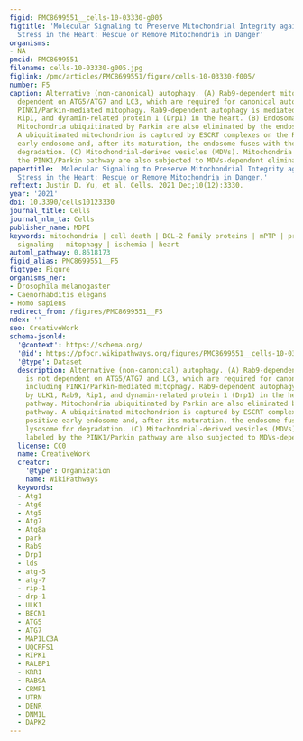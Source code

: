 ```yaml
---
figid: PMC8699551__cells-10-03330-g005
figtitle: 'Molecular Signaling to Preserve Mitochondrial Integrity against Ischemic
  Stress in the Heart: Rescue or Remove Mitochondria in Danger'
organisms:
- NA
pmcid: PMC8699551
filename: cells-10-03330-g005.jpg
figlink: /pmc/articles/PMC8699551/figure/cells-10-03330-f005/
number: F5
caption: Alternative (non-canonical) autophagy. (A) Rab9-dependent mitophagy is not
  dependent on ATG5/ATG7 and LC3, which are required for canonical autophagy, including
  PINK1/Parkin-mediated mitophagy. Rab9-dependent autophagy is mediated by ULK1, Rab9,
  Rip1, and dynamin-related protein 1 (Drp1) in the heart. (B) Endosomal pathway.
  Mitochondria ubiquitinated by Parkin are also eliminated by the endosome pathway.
  A ubiquitinated mitochondrion is captured by ESCRT complexes on the Rab5 positive
  early endosome and, after its maturation, the endosome fuses with the lysosome for
  degradation. (C) Mitochondrial-derived vesicles (MDVs). Mitochondria labeled by
  the PINK1/Parkin pathway are also subjected to MDVs-dependent elimination.
papertitle: 'Molecular Signaling to Preserve Mitochondrial Integrity against Ischemic
  Stress in the Heart: Rescue or Remove Mitochondria in Danger.'
reftext: Justin D. Yu, et al. Cells. 2021 Dec;10(12):3330.
year: '2021'
doi: 10.3390/cells10123330
journal_title: Cells
journal_nlm_ta: Cells
publisher_name: MDPI
keywords: mitochondria | cell death | BCL-2 family proteins | mPTP | pro-survival
  signaling | mitophagy | ischemia | heart
automl_pathway: 0.8618173
figid_alias: PMC8699551__F5
figtype: Figure
organisms_ner:
- Drosophila melanogaster
- Caenorhabditis elegans
- Homo sapiens
redirect_from: /figures/PMC8699551__F5
ndex: ''
seo: CreativeWork
schema-jsonld:
  '@context': https://schema.org/
  '@id': https://pfocr.wikipathways.org/figures/PMC8699551__cells-10-03330-g005.html
  '@type': Dataset
  description: Alternative (non-canonical) autophagy. (A) Rab9-dependent mitophagy
    is not dependent on ATG5/ATG7 and LC3, which are required for canonical autophagy,
    including PINK1/Parkin-mediated mitophagy. Rab9-dependent autophagy is mediated
    by ULK1, Rab9, Rip1, and dynamin-related protein 1 (Drp1) in the heart. (B) Endosomal
    pathway. Mitochondria ubiquitinated by Parkin are also eliminated by the endosome
    pathway. A ubiquitinated mitochondrion is captured by ESCRT complexes on the Rab5
    positive early endosome and, after its maturation, the endosome fuses with the
    lysosome for degradation. (C) Mitochondrial-derived vesicles (MDVs). Mitochondria
    labeled by the PINK1/Parkin pathway are also subjected to MDVs-dependent elimination.
  license: CC0
  name: CreativeWork
  creator:
    '@type': Organization
    name: WikiPathways
  keywords:
  - Atg1
  - Atg6
  - Atg5
  - Atg7
  - Atg8a
  - park
  - Rab9
  - Drp1
  - lds
  - atg-5
  - atg-7
  - rip-1
  - drp-1
  - ULK1
  - BECN1
  - ATG5
  - ATG7
  - MAP1LC3A
  - UQCRFS1
  - RIPK1
  - RALBP1
  - KRR1
  - RAB9A
  - CRMP1
  - UTRN
  - DENR
  - DNM1L
  - DAPK2
---
```

